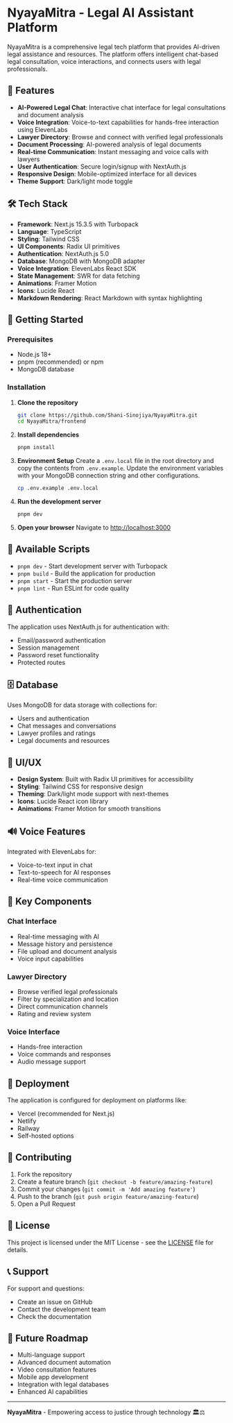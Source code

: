 # NyayaMitra - Legal AI Assistant Platform

NyayaMitra is a comprehensive legal tech platform that provides AI-driven legal assistance and resources. The platform offers intelligent chat-based legal consultation, voice interactions, and connects users with legal professionals.

## 🚀 Features

- **AI-Powered Legal Chat**: Interactive chat interface for legal consultations and document analysis
- **Voice Integration**: Voice-to-text capabilities for hands-free interaction using ElevenLabs
- **Lawyer Directory**: Browse and connect with verified legal professionals
- **Document Processing**: AI-powered analysis of legal documents
- **Real-time Communication**: Instant messaging and voice calls with lawyers
- **User Authentication**: Secure login/signup with NextAuth.js
- **Responsive Design**: Mobile-optimized interface for all devices
- **Theme Support**: Dark/light mode toggle

## 🛠️ Tech Stack

- **Framework**: Next.js 15.3.5 with Turbopack
- **Language**: TypeScript
- **Styling**: Tailwind CSS
- **UI Components**: Radix UI primitives
- **Authentication**: NextAuth.js 5.0
- **Database**: MongoDB with MongoDB adapter
- **Voice Integration**: ElevenLabs React SDK
- **State Management**: SWR for data fetching
- **Animations**: Framer Motion
- **Icons**: Lucide React
- **Markdown Rendering**: React Markdown with syntax highlighting

## 🚦 Getting Started

### Prerequisites

- Node.js 18+
- pnpm (recommended) or npm
- MongoDB database

### Installation

1. **Clone the repository**

   ```bash
   git clone https://github.com/Shani-Sinojiya/NyayaMitra.git
   cd NyayaMitra/frontend
   ```

2. **Install dependencies**

   ```bash
   pnpm install
   ```

3. **Environment Setup**
   Create a `.env.local` file in the root directory and copy the contents from `.env.example`. Update the environment variables with your MongoDB connection string and other configurations.

   ```bash
   cp .env.example .env.local
   ```

4. **Run the development server**

   ```bash
   pnpm dev
   ```

5. **Open your browser**
   Navigate to [http://localhost:3000](http://localhost:3000)

## 📱 Available Scripts

- `pnpm dev` - Start development server with Turbopack
- `pnpm build` - Build the application for production
- `pnpm start` - Start the production server
- `pnpm lint` - Run ESLint for code quality

## 🔐 Authentication

The application uses NextAuth.js for authentication with:

- Email/password authentication
- Session management
- Password reset functionality
- Protected routes

## 🗄️ Database

Uses MongoDB for data storage with collections for:

- Users and authentication
- Chat messages and conversations
- Lawyer profiles and ratings
- Legal documents and resources

## 🎨 UI/UX

- **Design System**: Built with Radix UI primitives for accessibility
- **Styling**: Tailwind CSS for responsive design
- **Theming**: Dark/light mode support with next-themes
- **Icons**: Lucide React icon library
- **Animations**: Framer Motion for smooth transitions

## 🔊 Voice Features

Integrated with ElevenLabs for:

- Voice-to-text input in chat
- Text-to-speech for AI responses
- Real-time voice communication

## 📖 Key Components

### Chat Interface

- Real-time messaging with AI
- Message history and persistence
- File upload and document analysis
- Voice input capabilities

### Lawyer Directory

- Browse verified legal professionals
- Filter by specialization and location
- Direct communication channels
- Rating and review system

### Voice Interface

- Hands-free interaction
- Voice commands and responses
- Audio message support

## 🚀 Deployment

The application is configured for deployment on platforms like:

- Vercel (recommended for Next.js)
- Netlify
- Railway
- Self-hosted options

## 🤝 Contributing

1. Fork the repository
2. Create a feature branch (`git checkout -b feature/amazing-feature`)
3. Commit your changes (`git commit -m 'Add amazing feature'`)
4. Push to the branch (`git push origin feature/amazing-feature`)
5. Open a Pull Request

## 📄 License

This project is licensed under the MIT License - see the [LICENSE](LICENSE) file for details.

## 📞 Support

For support and questions:

- Create an issue on GitHub
- Contact the development team
- Check the documentation

## 🔮 Future Roadmap

- Multi-language support
- Advanced document automation
- Video consultation features
- Mobile app development
- Integration with legal databases
- Enhanced AI capabilities

---

**NyayaMitra** - Empowering access to justice through technology 🏛️⚖️
